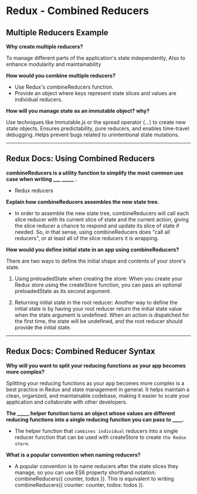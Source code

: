 # Redux - Combined Reducers
## Multiple Reducers Example

**Why create multiple reducers?**

To manage different parts of the application's state independently, Also to enhance modularity and maintainability

**How would you combine multiple reducers?**

- Use Redux's combineReducers function.
- Provide an object where keys represent state slices and values are individual reducers.

**How will you manage state as an immutable object? why?**

Use techniques like Immutable.js or the spread operator (...) to create new state objects.
Ensures predictability, pure reducers, and enables time-travel debugging.
Helps prevent bugs related to unintentional state mutations.

---

## Redux Docs: Using Combined Reducers

**combineReducers is a utility function to simplify the most common use case when writing ___ _____ .**

- Redux reducers

**Explain how combineReducers assembles the new state tree.**

-  In order to assemble the new state tree, combineReducers will call each slice reducer with its current slice of state and the current action, giving the slice reducer a chance to respond and update its slice of state if needed. So, in that sense, using combineReducers does "call all reducers", or at least all of the slice reducers it is wrapping.

**How would you define initial state in an app using combineReducers?**

There are two ways to define the initial shape and contents of your store's state.
1. Using preloadedState when creating the store: 
When you create your Redux store using the createStore function, you can pass an optional preloadedState as its second argument.

2. Returning initial state in the root reducer:
Another way to define the initial state is by having your root reducer return the initial state value when the state argument is undefined. When an action is dispatched for the first time, the state will be undefined, and the root reducer should provide the initial state. 

---

## Redux Docs: Combined Reducer Syntax

**Why will you want to split your reducing functions as your app becomes more complex?**

Splitting your reducing functions as your app becomes more complex is a best practice in Redux and state management in general. It helps maintain a clean, organized, and maintainable codebase, making it easier to scale your application and collaborate with other developers.


**The _____ helper function turns an object whose values are different reducing functions into a single reducing function you can pass to ____.**

-  The helper function that ``combines individual`` reducers into a single reducer function that can be used with createStore to create ``the Redux store``.

**What is a popular convention when naming reducers?**

- A popular convention is to name reducers after the state slices they manage, so you can use ES6 property shorthand notation: combineReducers({ counter, todos }). This is equivalent to writing combineReducers({ counter: counter, todos: todos }).